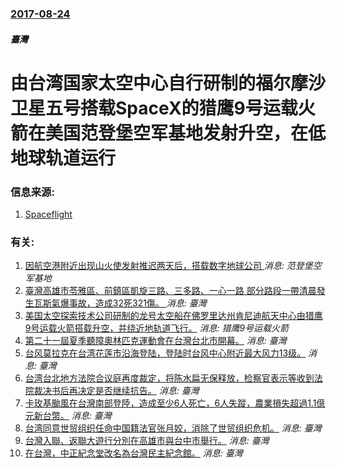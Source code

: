 ### [2017-08-24](/news/2017/08/24/index.md)

##### 臺灣
# 由台湾国家太空中心自行研制的福尔摩沙卫星五号搭载SpaceX的猎鹰9号运载火箭在美国范登堡空军基地发射升空，在低地球轨道运行 




### 信息来源:

1. [Spaceflight](https://spaceflightnow.com/2017/08/25/taiwanese-satellite-rides-spacex-rocket-into-orbit/)

### 有关:

1. [因航空港附近出现山火使发射推迟两天后，搭载数字地球公司 ](/zh/news/2016/11/11/因航空港附近出现山火使发射推迟两天后-搭载数字地球公司.md) _消息: 范登堡空军基地_
2. [ 臺灣高雄市苓雅區、前鎮區凱旋三路、三多路、一心一路 部分路段一帶清晨發生瓦斯氣爆事故，造成32死321傷。 ](/zh/news/2014/08/1/臺灣高雄市苓雅區-前鎮區凱旋三路-三多路-一心一路-部分路段一帶清晨發生瓦斯氣爆事故-造成32死321傷.md) _消息: 臺灣_
3. [ 美国太空探索技术公司研制的龙号太空船在佛罗里达州肯尼迪航天中心由猎鹰9号运载火箭搭载升空，并绕近地轨道飞行。](/zh/news/2010/12/8/美国太空探索技术公司研制的龙号太空船在佛罗里达州肯尼迪航天中心由猎鹰9号运载火箭搭载升空-并绕近地轨道飞行.md) _消息: 猎鹰9号运载火箭_
4. [第二十一屆夏季聽障奧林匹克運動會在台灣台北市開幕。](/zh/news/2009/09/5/第二十一屆夏季聽障奧林匹克運動會在台灣台北市開幕.md) _消息: 臺灣_
5. [ 台风莫拉克在台湾花莲市沿海登陆，登陆时台风中心附近最大风力13级。](/zh/news/2009/08/7/台风莫拉克在台湾花莲市沿海登陆-登陆时台风中心附近最大风力13级.md) _消息: 臺灣_
6. [台湾台北地方法院合议庭再度裁定，将陈水扁无保释放，检察官表示等收到法院裁决书后再决定是否继续抗告。](/zh/news/2008/12/18/台湾台北地方法院合议庭再度裁定-将陈水扁无保释放-检察官表示等收到法院裁决书后再决定是否继续抗告.md) _消息: 臺灣_
7. [卡玫基颱風在台灣南部登陸，造成至少6人死亡，6人失蹤，農業損失超過1.1億元新台幣。](/zh/news/2008/07/17/卡玫基颱風在台灣南部登陸-造成至少6人死亡-6人失蹤-農業損失超過11億元新台幣.md) _消息: 臺灣_
8. [台湾同意世贸组织任命中国籍法官张月姣，消除了世贸组织危机。](/zh/news/2007/11/27/台湾同意世贸组织任命中国籍法官张月姣-消除了世贸组织危机.md) _消息: 臺灣_
9. [台灣入聯、返聯大遊行分別在高雄市與台中市舉行。](/zh/news/2007/09/15/台灣入聯-返聯大遊行分別在高雄市與台中市舉行.md) _消息: 臺灣_
10. [在台灣，中正紀念堂改名為台灣民主紀念館。](/zh/news/2007/05/19/在台灣-中正紀念堂改名為台灣民主紀念館.md) _消息: 臺灣_
